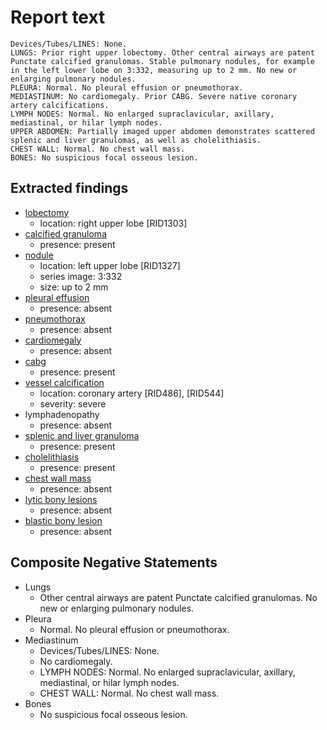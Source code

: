 # Report text

```text
Devices/Tubes/LINES: None.
LUNGS: Prior right upper lobectomy. Other central airways are patent Punctate calcified granulomas. Stable pulmonary nodules, for example in the left lower lobe on 3:332, measuring up to 2 mm. No new or enlarging pulmonary nodules.
PLEURA: Normal. No pleural effusion or pneumothorax.
MEDIASTINUM: No cardiomegaly. Prior CABG. Severe native coronary artery calcifications.
LYMPH NODES: Normal. No enlarged supraclavicular, axillary, mediastinal, or hilar lymph nodes.
UPPER ABDOMEN: Partially imaged upper abdomen demonstrates scattered splenic and liver granulomas, as well as cholelithiasis.
CHEST WALL: Normal. No chest wall mass.
BONES: No suspicious focal osseous lesion.
```

## Extracted findings

- [lobectomy](../../definitions/hood/lobectomy.json)
  - location: right upper lobe \[RID1303\]
- [calcified granuloma](../../definitions/hood/calcified-granuloma.json)
  - presence: present
- [nodule](../../definitions/hood/adrenal-nodule.json)
  - location: left upper lobe \[RID1327\]
  - series image: 3:332
  - size: up to 2 mm
- [pleural effusion](../../definitions/hood/pleural-effusion.json)
  - presence: absent
- [pneumothorax](../../definitions/hood/pneumothorax.json)
  - presence: absent
- [cardiomegaly](../../definitions/upmedic/Cardiomegaly.cde.md)
  - presence: absent
- [cabg](../../definitions/hood/cabg.json)
  - presence: present
- [vessel calcification](../../definitions/nuance/coronary_artery_calcification.json)
  - location: coronary artery \[RID486\], \[RID544\]
  - severity: severe
- lymphadenopathy
  - presence: absent
- [splenic and liver granuloma](../../definitions/nuance/liver_or_spleen_granuloma.json)
  - presence: present
- [cholelithiasis](../../definitions/hood/cholelithiasis.json)
  - presence: present
- [chest wall mass](../../definitions/nuance/chest_wall_mass.json)
  - presence: absent
- [lytic bony lesions](../../definitions/hood/lytic-lesion.md)
  - presence: absent
- [blastic bony lesion](../../definitions/hood/sclerotic-lesion.md)
  - presence: absent

## Composite Negative Statements

- Lungs
  - Other central airways are patent Punctate calcified granulomas. No new or enlarging pulmonary nodules.
- Pleura
  - Normal. No pleural effusion or pneumothorax.
- Mediastinum
  - Devices/Tubes/LINES: None.
  - No cardiomegaly.
  - LYMPH NODES: Normal. No enlarged supraclavicular, axillary, mediastinal, or hilar lymph nodes.
  - CHEST WALL: Normal. No chest wall mass.
- Bones
  - No suspicious focal osseous lesion.
